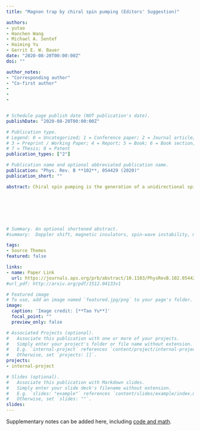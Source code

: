 ```yaml
---
title: "Magnon trap by chiral spin pumping (Editors' Suggestion)"

authors:
- yutao
- Hanchen Wang
- Michael A. Sentef
- Haiming Yu
- Gerrit E. W. Bauer
date: "2020-08-20T00:00:00Z"
doi: ""

author_notes:
- "Corresponding author"
- "Co-first author"
-
-
-


# Schedule page publish date (NOT publication's date).
publishDate: "2020-08-20T00:00:00Z"

# Publication type.
# Legend: 0 = Uncategorized; 1 = Conference paper; 2 = Journal article;
# 3 = Preprint / Working Paper; 4 = Report; 5 = Book; 6 = Book section;
# 7 = Thesis; 8 = Patent
publication_types: ["2"]

# Publication name and optional abbreviated publication name.
publication: "Phys. Rev. B **102**, 054429 (2020)"
publication_short: ""

abstract: Chiral spin pumping is the generation of a unidirectional spin current in half of ferromagnetic films or conductors by dynamic dipolar stray fields from close-by nanomagnets. We formulate a general theory of long-range chiral interactions between magnets mediated by unidirectional traveling waves, e.g., spin waves in a magnetic film or microwaves in a waveguide. The traveling waves emitted by an excited magnet can be perfectly trapped by a second, initially passive magnet by a dynamical interference effect. When both magnets are excited by a uniform microwave, the chiral interaction between them creates a large imbalance in their magnon numbers.







# Summary. An optional shortened abstract.
#summary:  Doppler shift, magnetic insulators, spin-wave instability, magnon-magnon interactions.

tags:
- Source Themes
featured: false

links:
- name: Paper Link
  url: https://journals.aps.org/prb/abstract/10.1103/PhysRevB.102.054429
#url_pdf: http://arxiv.org/pdf/1512.04133v1

# Featured image
# To use, add an image named `featured.jpg/png` to your page's folder. 
image:
  caption: 'Image credit: [**Tao Yu**]'
  focal_point: ""
  preview_only: false

# Associated Projects (optional).
#   Associate this publication with one or more of your projects.
#   Simply enter your project's folder or file name without extension.
#   E.g. `internal-project` references `content/project/internal-project/index.md`.
#   Otherwise, set `projects: []`.
projects:
- internal-project

# Slides (optional).
#   Associate this publication with Markdown slides.
#   Simply enter your slide deck's filename without extension.
#   E.g. `slides: "example"` references `content/slides/example/index.md`.
#   Otherwise, set `slides: ""`.
slides:
---
```


Supplementary notes can be added here, including [code and math](https://sourcethemes.com/academic/docs/writing-markdown-latex/).
